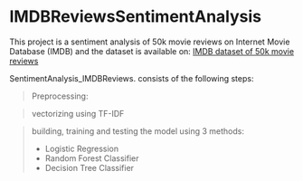 # IMDBReviewsSentimentAnalysis

This project is a sentiment analysis of 50k movie reviews on Internet Movie Database (IMDB) and the dataset is available on: [IMDB dataset of 50k movie reviews](https://www.kaggle.com/datasets/lakshmi25npathi/imdb-dataset-of-50k-movie-reviews)

SentimentAnalysis_IMDBReviews. consists of the following steps:
> Preprocessing: 

> vectorizing using TF-IDF

> building, training and testing the model using 3 methods:
> - Logistic Regression
> - Random Forest Classifier
> - Decision Tree Classifier
